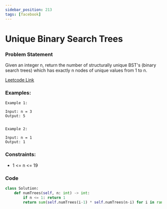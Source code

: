 ```yaml
---
sidebar_position: 213
tags: [facebook]
---
```


# Unique Binary Search Trees

### Problem Statement

Given an integer n, return the number of structurally unique BST's (binary search trees) which has exactly n nodes of unique values from 1 to n.

[Leetcode Link](https://leetcode.com/problems/unique-binary-search-trees)

### Examples:

```
Example 1:

Input: n = 3
Output: 5


Example 2:

Input: n = 1
Output: 1
```

### Constraints:

- 1 <= n <= 19

### Code

```python title="Python Code"
class Solution:
    def numTrees(self, n: int) -> int:
        if n <= 1: return 1
        return sum(self.numTrees(i-1) * self.numTrees(n-i) for i in range(1, n+1))
```
